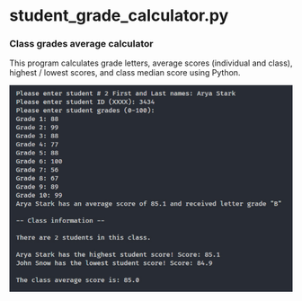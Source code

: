 # student_grade_calculator.py
### Class grades average calculator
This program calculates grade letters, average scores (individual and class), highest / lowest scores, and class median score using Python.

![calculator](/pics.jpg)
